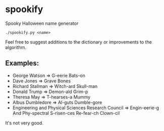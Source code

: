 # spookify
Spooky Halloween name generator

`./spookify.py <name>`

Feel free to suggest additions to the dictionary or improvements to the
algorithm.

## Examples:
* George Watson ⇒ G-eerie Bats-on
* Dave Jones ⇒ Grave Bones
* Richard Stallman ⇒ Witch-ard Skull-man
* Donald Trump ⇒ Demon-ald Grim-p
* Theresa May ⇒ T-hearses-a Mummy
* Albus Dumbledore ⇒ Al-guts Dumble-gore
* Engineering and Physical Sciences Research Council ⇒ Engin-eerie-g And
  Phy-spectral S-risen-ces Re-fear-ch Clown-cil

It's not very good.
